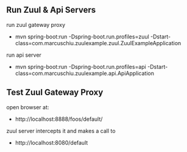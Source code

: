 ## Run Zuul & Api Servers

run zuul gateway proxy
- mvn spring-boot:run -Dspring-boot.run.profiles=zuul -Dstart-class=com.marcuschiu.zuulexample.zuul.ZuulExampleApplication

run api server
- mvn spring-boot:run -Dspring-boot.run.profiles=api -Dstart-class=com.marcuschiu.zuulexample.api.ApiApplication

## Test Zuul Gateway Proxy
open browser at:
- http://localhost:8888/foos/default/

zuul server intercepts it and makes a call to
- http://localhost:8080/default